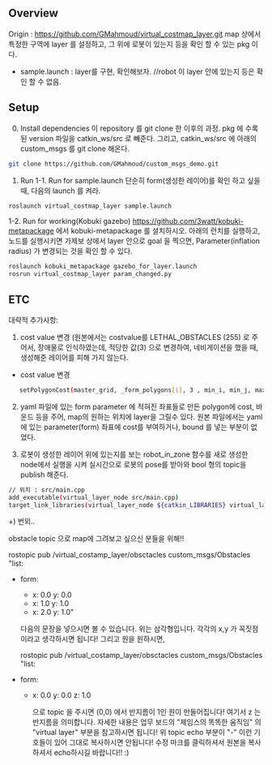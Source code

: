 
## Overview

Origin : https://github.com/GMahmoud/virtual_costmap_layer.git
map 상에서 특정한 구역에 layer 를 설정하고, 그 위에 로봇이 있는지 등을 확인 할 수 있는 pkg 이다. 

* sample.launch : layer를 구현, 확인해보자. //robot 이 layer 안에 있는지 등은 확인 할 수 없음.

## Setup


0. Install dependencies
이 repository 를 git clone 한 이후의 과정.
pkg 에 수록된 version 파일을 catkin_ws/src 로 빼준다.
그리고, catkin_ws/src 에 아래의 custom_msgs 를 git clone 해온다.
```bash
git clone https://github.com/GMahmoud/custom_msgs_demo.git
```

1. Run
  1-1. Run for sample.launch
    단순히 form(생성한 레이어)를 확인 하고 싶을때, 다음의 launch 를 켜라.
  ```bash
  roslaunch virtual_costmap_layer sample.launch
  ```

  1-2. Run for working(Kobuki gazebo)
  https://github.com/3watt/kobuki-metapackage 에서 kobuki-metapackage 를 설치하시오.
  아래의 런치를 실행하고, 노드를 실행시키면 가제보 상에서 layer 안으로 goal 을 찍으면, Parameter(inflation radius) 가 변경되는 것을 확인 할 수 있다.

  ```bash
  roslaunch kobuki_metapackage gazebo_for_layer.launch
  rosrun virtual_costmap_layer param_changed.py
  ```





## ETC

대략적 추가사항:

1. cost value 변경 (원본에서는 costvalue를 LETHAL_OBSTACLES (255) 로 주어서, 장애물로 인식하였는데, 적당한 값(3) 으로 변경하여, 네비게이션을 했을 때, 생성해준 레이어를 피해 가지 않는다.
  - cost value 변경 

```bash
   setPolygonCost(master_grid, _form_polygons[i], 3 , min_i, min_j, max_i, max_j, true);

```


2. yaml 파일에 있는 form parameter 에 적혀진 좌표들로 만든 polygon에 cost, 바운드 등을 주어, map의 원하는 위치에 layer을 그릴수 있다.
  원본 파일에서는 yaml 에 있는 parameter(form) 좌표에 cost를 부여하거나, bound 를 넣는 부분이 없었다.


3. 로봇이 생성한 레이어 위에 있는지를 보는 robot_in_zone 함수를 새로 생성한 node에서 실행을 시켜 실시간으로 로봇의 pose를 받아와 bool 형의 topic을 publish 해준다.

```bash
// 위치 : src/main.cpp
add_executable(virtual_layer_node src/main.cpp)
target_link_libraries(virtual_layer_node ${catkin_LIBRARIES} virtual_layer)
```




+) 번외..

obstacle topic 으로 map에 그려보고 싶으신 분들을 위해!!

rostopic pub /virtual_costamp_layer/obsctacles custom_msgs/Obstacles "list:
- form:
  - x: 0.0
    y: 0.0 
  - x: 1.0
    y: 1.0
  - x: 2.0
    y: 1.0"
   
   다음의 문장을 넣으시면 볼 수 있습니다. 위는 삼각형입니다. 각각의 x,y 가 꼭짓점이라고 생각하시면 됩니다!
   그리고 원을 원하시면,
   
   rostopic pub /virtual_costamp_layer/obsctacles custom_msgs/Obstacles "list:
- form:
  - x: 0.0
    y: 0.0 
    z: 1.0
    
    
    으로 topic 을 주시면 (0,0) 에서 반지름이 1인 원이 만들어집니다! 여기서 z 는 반지름을 의미합니다. 
    자세한 내용은 업무 보드의 "제임스의 똑똑한 움직임" 의 "virtual layer" 부분을 참고하시면 됩니다!
    위 topic echo 부분이 "-" 이런 기호들이 있어 그대로 복사하시면 안됩니다! 수정 마크를 클릭하셔서 원본을 복사하셔서 echo하시길 바랍니다!! :)

